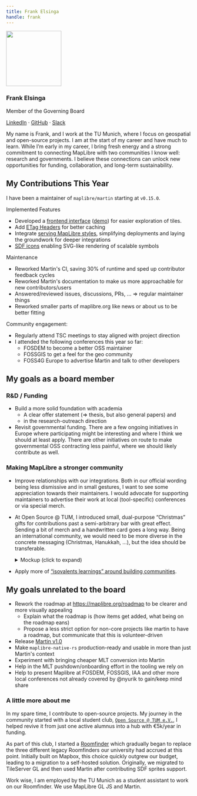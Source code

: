```yaml
---
title: Frank Elsinga
handle: frank
---
```


<div class="text-center mb-5">
    <img
        src="https://avatars.githubusercontent.com/u/26258709?v=4"
        width="150"
        class="rounded-circle mt-3"
    />
    <h3 class="m-3">Frank Elsinga</h3>
    <p>Member of the Governing Board</p>
    <p><a href="https://www.linkedin.com/in/frankelsinga/">LinkedIn</a> · <a href="https://github.com/CommanderStorm">GitHub</a> · <a href="https://osmus.slack.com/team/U07SNL36BN3">Slack</a>
</div>

My name is Frank, and I work at the TU Munich, where I focus on geospatial and open-source projects.
I am at the start of my career and have much to learn.
While I’m early in my career, I bring fresh energy and a strong commitment to connecting MapLibre with two communities I know well: research and governments.
I believe these connections can unlock new opportunities for funding, collaboration, and long-term sustainability.

## My Contributions This Year

I have been a maintainer of `maplibre/martin` starting at `v0.15.0`.

Implemented Features

- Developed a [frontend interface](https://github.com/maplibre/martin/releases/taag/v0.18.0) ([demo](https://nav.tum.de/tiles/)) for easier exploration of tiles.
- Add [ETag Headers](https://github.com/maplibre/martin/releases/tag/v0.17.0) for better caching
- Integrate [serving MapLibre styles](https://github.com/maplibre/martin/releases/tag/v0.16.0), simplifying deployments and laying the groundwork for deeper integrations
- [SDF icons](https://github.com/maplibre/martin/releases/taag/v0.15.0) enabling SVG-like rendering of scalable symbols

Maintenance

- Reworked Martin's CI, saving 30% of runtime and sped up contributor feedback cycles
- Reworked Martin's documentation to make us more approachable for new contributors/users
- Answered/reviewed issues, discussions, PRs, … ⇒ regular maintainer things
- Reworked smaller parts of maplibre.org like news or about us to be better fitting

Community engagement:

- Regularly attend TSC meetings to stay aligned with project direction
- I attended the following conferences this year so far:
  - FOSDEM to become a better OSS maintainer
  - FOSSGIS to get a feel for the geo community
  - FOSS4G Europe to advertise Martin and talk to other developers

## My goals as a board member

### R&D / Funding

- Build a more solid foundation with academia
  - A clear offer statement (⇒ thesis, but also general papers) and
  - in the research-outreach direction
- Revisit governmental funding.
  There are a few ongoing initiatives in Europe where participating might be interesting and where I think we should at least apply.
  There are other initiatives on route to make governmental OSS contracting less painful, where we should likely contribute as well.

### Making MapLibre a stronger community

- Improve relationships with our integrations.
  Both in our official wording being less dismissive and in small gestures, I want to see some appreciation towards their maintainers.
  I would advocate for supporting maintainers to advertise their work at local (tool-specific) conferences or via special merch.
- At Open Source @ TUM, I introduced small, dual-purpose “Christmas” gifts for contributions past a semi-arbitrary bar with great effect. Sending a bit of merch and a handwritten card goes a long way.
  Being an international community, we would need to be more diverse in the concrete messaging (Christmas, Hanukkah, …), but the idea should be transferable.
  <details><summary>Mockup (click to expand)</summary>

  <img width="50%" alt="image" src="https://github.com/user-attachments/assets/bab69ba6-fcfc-448b-ae5a-f43a9499bda6" />

  </details>

- Apply more of [“isovalents learnings” around building communities](https://archive.fosdeam.org/2024/schedule/event/fosdem-2024-2776-building-an-open-source-community-one-friend-at-a-time/).

## My goals unrelated to the board

- Rework the roadmap at https://maplibre.org/roadmap to be clearer and more visually appealing
  - Explain what the roadmap is (how items get added, what being on the roadmap eans)
  - Propose a less strict option for non-core projects like martin to have a roadmap, but communicate that this is volunteer-driven
- Release [Martin v1.0](https://github.com/maplibre/martin/discussions/1805)
- Make `maplibre-native-rs` production-ready and usable in more than just Martin's context
- Experiment with bringing cheaper MLT conversion into Martin
- Help in the MLT pushdown/onboarding effort in the tooling we rely on
- Help to present Maplibre at FOSDEM, FOSSGIS, IAA and other more local conferences not already covered by @nyurik to gain/keep mind share

### A little more about me

In my spare time, I contribute to open-source projects.
My journey in the community started with a local student club, [`Open Source @ TUM e.V.`](https://tum.dev), I helped revive it from just one active alumnus into a hub with €5k/year in funding.

As part of this club, I started a [Roomfinder](https://nav.tum.de/navigate?coming_from=5510.02.001&q_from=Chemie&from=chemie&q_to=MW+2001+Rudolf-Diesel-H%C3%B6rsaal&to=5510.02.001&mode=pedestrian) which gradually began to replace the three different legacy Roomfinders our university had accrued at this point.
Initially built on Mapbox, this choice quickly outgrew our budget, leading to a migration to a self-hosted solution.
Originally, we migrated to TileServer GL and then used Martin after contributing SDF sprites support.

Work wise, I am employed by the TU Munich as a student assistant to work on our Roomfinder.
We use MapLibre GL JS and Martin.
